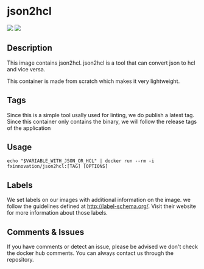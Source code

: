 # json2hcl
[![](https://images.microbadger.com/badges/version/fxinnovation/json2hcl.svg)](https://microbadger.com/images/fxinnovation/json2hcl "Get your own version badge on microbadger.com") [![](https://images.microbadger.com/badges/image/fxinnovation/json2hcl.svg)](https://microbadger.com/images/fxinnovation/json2hcl "Get your own image badge on microbadger.com")
## Description
This image contains json2hcl. json2hcl is a tool that can convert json to hcl and vice versa.

This container is made from scratch which makes it very lightweight.

## Tags
Since this is a simple tool usally used for linting, we do publish a latest tag.
Since this container only contains the binary, we will follow the release tags of the application

## Usage
```
echo "$VARIABLE_WITH_JSON_OR_HCL" | docker run --rm -i fxinnovation/json2hcl:[TAG] [OPTIONS]
```

## Labels
We set labels on our images with additional information on the image. we follow the guidelines defined at http://label-schema.org/. Visit their website for more information about those labels.

## Comments & Issues
If you have comments or detect an issue, please be advised we don't check the docker hub comments. You can always contact us through the repository.

